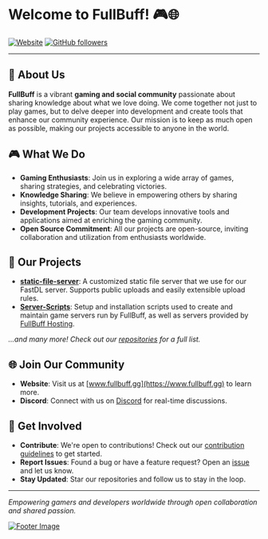 # Welcome to FullBuff! 🎮🌐

[![Website](https://img.shields.io/badge/Website-www.fullbuff.gg-blue?style=flat-square&logo=google-chrome)](https://www.fullbuff.gg)
[![GitHub followers](https://img.shields.io/github/followers/FullBuff?label=Follow&style=social)](https://github.com/FullBuff)

---

## 🌟 About Us

**FullBuff** is a vibrant **gaming and social community** passionate about sharing knowledge about what we love doing. We come together not just to play games, but to delve deeper into development and create tools that enhance our community experience. Our mission is to keep as much open as possible, making our projects accessible to anyone in the world.

## 🎮 What We Do

- **Gaming Enthusiasts**: Join us in exploring a wide array of games, sharing strategies, and celebrating victories.
- **Knowledge Sharing**: We believe in empowering others by sharing insights, tutorials, and experiences.
- **Development Projects**: Our team develops innovative tools and applications aimed at enriching the gaming community.
- **Open Source Commitment**: All our projects are open-source, inviting collaboration and utilization from enthusiasts worldwide.

## 🚀 Our Projects

- [**static-file-server**](https://github.com/FullBuff/static-file-server): A customized static file server that we use for our FastDL server. Supports public uploads and easily extensible upload rules.
- [**Server-Scripts**](https://github.com/FullBuff/Server-Scripts): Setup and installation scripts used to create and maintain game servers run by FullBuff, as well as servers provided by [FullBuff Hosting](https://hosting.fullbuff.gg).

*...and many more! Check out our [repositories](https://github.com/FullBuff?tab=repositories) for a full list.*

## 🌐 Join Our Community

- **Website**: Visit us at [www.fullbuff.gg](https://www.fullbuff.gg) to learn more.
- **Discord**: Connect with us on [Discord](https://discord.fullbuff.gg) for real-time discussions.

## 🤝 Get Involved

- **Contribute**: We're open to contributions! Check out our [contribution guidelines](#) to get started.
- **Report Issues**: Found a bug or have a feature request? Open an [issue](#) and let us know.
- **Stay Updated**: Star our repositories and follow us to stay in the loop.

---

*Empowering gamers and developers worldwide through open collaboration and shared passion.*

[![Footer Image](https://mirror.fullbuff.gg/resources/fullbuff.ico)](#)

